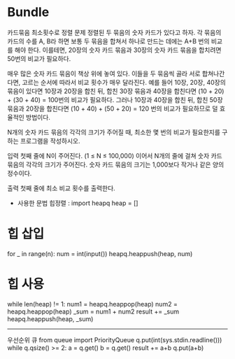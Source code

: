 # Bundle
카드묶음 최소횟수로 정렬
문제
정렬된 두 묶음의 숫자 카드가 있다고 하자. 각 묶음의 카드의 수를 A, B라 하면 보통 두 묶음을 합쳐서 하나로 만드는 데에는 A+B 번의 비교를 해야 한다. 이를테면, 20장의 숫자 카드 묶음과 30장의 숫자 카드 묶음을 합치려면 50번의 비교가 필요하다.

매우 많은 숫자 카드 묶음이 책상 위에 놓여 있다. 이들을 두 묶음씩 골라 서로 합쳐나간다면, 고르는 순서에 따라서 비교 횟수가 매우 달라진다. 예를 들어 10장, 20장, 40장의 묶음이 있다면 10장과 20장을 합친 뒤, 합친 30장 묶음과 40장을 합친다면 (10 + 20) + (30 + 40) = 100번의 비교가 필요하다. 그러나 10장과 40장을 합친 뒤, 합친 50장 묶음과 20장을 합친다면 (10 + 40) + (50 + 20) = 120 번의 비교가 필요하므로 덜 효율적인 방법이다.

N개의 숫자 카드 묶음의 각각의 크기가 주어질 때, 최소한 몇 번의 비교가 필요한지를 구하는 프로그램을 작성하시오.

입력
첫째 줄에 N이 주어진다. (1 ≤ N ≤ 100,000) 이어서 N개의 줄에 걸쳐 숫자 카드 묶음의 각각의 크기가 주어진다. 숫자 카드 묶음의 크기는 1,000보다 작거나 같은 양의 정수이다.

출력
첫째 줄에 최소 비교 횟수를 출력한다.

* 사용한 문법
 힙정렬 :
 import heapq
 heap = []
 # 힙 삽입
 for _ in range(n):
    num = int(input())
    heapq.heappush(heap, num)
 # 힙 사용
 while len(heap) != 1:
    num1 = heapq.heappop(heap)
    num2 = heapq.heappop(heap)
    _sum = num1 + num2
    result += _sum
    heapq.heappush(heap, _sum)
    
------------------------------------------
우선순위 큐
from queue import PriorityQueue
q.put(int(sys.stdin.readline()))
while q.qsize() >= 2:
    a = q.get()
    b = q.get()
    result += a+b
    q.put(a+b)

